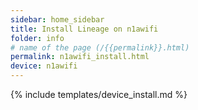```yaml
---
sidebar: home_sidebar
title: Install Lineage on n1awifi
folder: info
# name of the page (/{{permalink}}.html)
permalink: n1awifi_install.html
device: n1awifi
---
```

{% include templates/device_install.md %}
